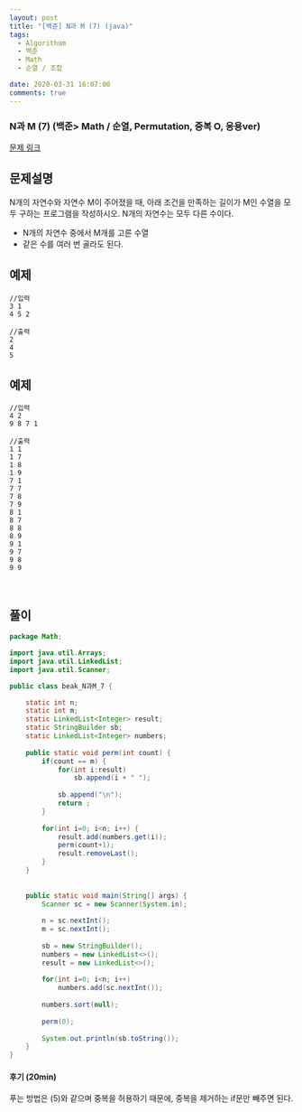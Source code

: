 ```yaml
---
layout: post
title: "[백준] N과 M (7) (java)"
tags:
  - Algorithum
  - 백준
  - Math
  - 순열 / 조합

date: 2020-03-31 16:07:00
comments: true
---
```




###   N과 M (7) (백준> Math / 순열, Permutation, 중복 O, 응용ver)

[문제 링크](https://www.acmicpc.net/problem/15656 )

## 문제설명

N개의 자연수와 자연수 M이 주어졌을 때, 아래 조건을 만족하는 길이가 M인 수열을 모두 구하는 프로그램을 작성하시오. N개의 자연수는 모두 다른 수이다.

- N개의 자연수 중에서 M개를 고른 수열
- 같은 수를 여러 번 골라도 된다.

## 예제

```
//입력
3 1
4 5 2

//출력
2
4
5
```

## 예제

```
//입력
4 2
9 8 7 1

//출력
1 1
1 7
1 8
1 9
7 1
7 7
7 8
7 9
8 1
8 7
8 8
8 9
9 1
9 7
9 8
9 9
```

<br>

## 풀이

```java
package Math;

import java.util.Arrays;
import java.util.LinkedList;
import java.util.Scanner;

public class beak_N과M_7 {

	static int n;
	static int m;
	static LinkedList<Integer> result;
	static StringBuilder sb;
	static LinkedList<Integer> numbers;
	
	public static void perm(int count) {
		if(count == m) {
			for(int i:result)
				sb.append(i + " ");
			
			sb.append("\n");
			return ;
		}
		
		for(int i=0; i<n; i++) {
			result.add(numbers.get(i));
			perm(count+1);
			result.removeLast();
		}
	}
	
	
	public static void main(String[] args) {
		Scanner sc = new Scanner(System.in);
		
		n = sc.nextInt();
		m = sc.nextInt();
		
		sb = new StringBuilder();
		numbers = new LinkedList<>();
		result = new LinkedList<>();
		
		for(int i=0; i<n; i++)
			numbers.add(sc.nextInt());
		
		numbers.sort(null);
		
		perm(0);
		
		System.out.println(sb.toString());
	}
}


```

#### 후기 (20min)

푸는 방법은 (5)와 같으며 중복을 허용하기 때문에, 중복을 제거하는 if문만 빼주면 된다.